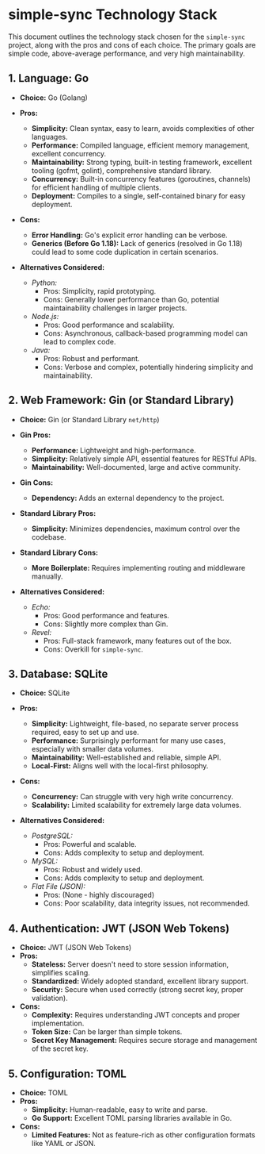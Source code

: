 # simple-sync Technology Stack

This document outlines the technology stack chosen for the `simple-sync` project, along with the pros and cons of each choice. The primary goals are simple code, above-average performance, and very high maintainability.

## 1. Language: Go

*   **Choice:** Go (Golang)
*   **Pros:**
    *   **Simplicity:** Clean syntax, easy to learn, avoids complexities of other languages.
    *   **Performance:** Compiled language, efficient memory management, excellent concurrency.
    *   **Maintainability:** Strong typing, built-in testing framework, excellent tooling (gofmt, golint), comprehensive standard library.
    *   **Concurrency:** Built-in concurrency features (goroutines, channels) for efficient handling of multiple clients.
    *   **Deployment:** Compiles to a single, self-contained binary for easy deployment.
*   **Cons:**
    *   **Error Handling:** Go's explicit error handling can be verbose.
    *   **Generics (Before Go 1.18):** Lack of generics (resolved in Go 1.18) could lead to some code duplication in certain scenarios.

*   **Alternatives Considered:**
    *   *Python:*
        *   Pros: Simplicity, rapid prototyping.
        *   Cons: Generally lower performance than Go, potential maintainability challenges in larger projects.
    *   *Node.js:*
        *   Pros: Good performance and scalability.
        *   Cons: Asynchronous, callback-based programming model can lead to complex code.
    *   *Java:*
        *   Pros: Robust and performant.
        *   Cons: Verbose and complex, potentially hindering simplicity and maintainability.

## 2. Web Framework: Gin (or Standard Library)

*   **Choice:** Gin (or Standard Library `net/http`)
*   **Gin Pros:**
    *   **Performance:** Lightweight and high-performance.
    *   **Simplicity:** Relatively simple API, essential features for RESTful APIs.
    *   **Maintainability:** Well-documented, large and active community.
*   **Gin Cons:**
    *   **Dependency:** Adds an external dependency to the project.

*   **Standard Library Pros:**
    *   **Simplicity:** Minimizes dependencies, maximum control over the codebase.
*   **Standard Library Cons:**
    *   **More Boilerplate:** Requires implementing routing and middleware manually.

*   **Alternatives Considered:**
    *   *Echo:*
        *   Pros: Good performance and features.
        *   Cons: Slightly more complex than Gin.
    *   *Revel:*
        *   Pros: Full-stack framework, many features out of the box.
        *   Cons: Overkill for `simple-sync`.

## 3. Database: SQLite

*   **Choice:** SQLite
*   **Pros:**
    *   **Simplicity:** Lightweight, file-based, no separate server process required, easy to set up and use.
    *   **Performance:** Surprisingly performant for many use cases, especially with smaller data volumes.
    *   **Maintainability:** Well-established and reliable, simple API.
    *   **Local-First:** Aligns well with the local-first philosophy.
*   **Cons:**
    *   **Concurrency:** Can struggle with very high write concurrency.
    *   **Scalability:** Limited scalability for extremely large data volumes.

*   **Alternatives Considered:**
    *   *PostgreSQL:*
        *   Pros: Powerful and scalable.
        *   Cons: Adds complexity to setup and deployment.
    *   *MySQL:*
        *   Pros: Robust and widely used.
        *   Cons: Adds complexity to setup and deployment.
    *   *Flat File (JSON):*
        *   Pros: (None - highly discouraged)
        *   Cons: Poor scalability, data integrity issues, not recommended.

## 4. Authentication: JWT (JSON Web Tokens)

*   **Choice:** JWT (JSON Web Tokens)
*   **Pros:**
    *   **Stateless:** Server doesn't need to store session information, simplifies scaling.
    *   **Standardized:** Widely adopted standard, excellent library support.
    *   **Security:** Secure when used correctly (strong secret key, proper validation).
*   **Cons:**
    *   **Complexity:** Requires understanding JWT concepts and proper implementation.
    *   **Token Size:** Can be larger than simple tokens.
    *   **Secret Key Management:** Requires secure storage and management of the secret key.

## 5. Configuration: TOML

*   **Choice:** TOML
*   **Pros:**
    *   **Simplicity:** Human-readable, easy to write and parse.
    *   **Go Support:** Excellent TOML parsing libraries available in Go.
*   **Cons:**
    *   **Limited Features:** Not as feature-rich as other configuration formats like YAML or JSON.

